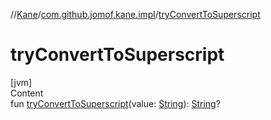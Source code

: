 //[Kane](../index.md)/[com.github.jomof.kane.impl](index.md)/[tryConvertToSuperscript](try-convert-to-superscript.md)



# tryConvertToSuperscript  
[jvm]  
Content  
fun [tryConvertToSuperscript](try-convert-to-superscript.md)(value: [String](https://kotlinlang.org/api/latest/jvm/stdlib/kotlin/-string/index.html)): [String](https://kotlinlang.org/api/latest/jvm/stdlib/kotlin/-string/index.html)?  



